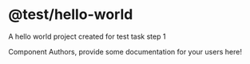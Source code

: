 @test/hello-world
===============================================
A hello world project created for test task step 1

Component Authors, provide some documentation for your users here!